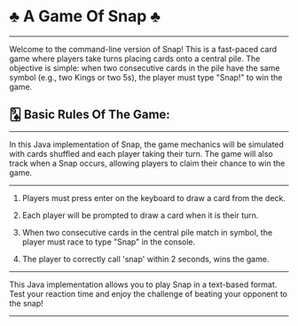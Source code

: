 # ♣️ A Game Of Snap ♣️

--- 

Welcome to the command-line version of Snap! This is a fast-paced card game where players take turns placing cards onto a central pile. The objective is simple: when two consecutive cards in the pile have the same symbol (e.g., two Kings or two 5s), the player must type "Snap!" to win the game.

## 🂩 Basic Rules Of The Game:

---

 In this Java implementation of Snap, the game mechanics will be simulated with cards shuffled and each player taking their turn. The game will also track when a Snap occurs, allowing players to claim their chance to win the game.

---

1. Players must press enter on the keyboard to draw a card from the deck.

2. Each player will be prompted to draw a card when it is their turn.

3. When two consecutive cards in the central pile match in symbol, the player must race to type "Snap" in the console.

4. The player to correctly call 'snap' within 2 seconds, wins the game.

---

This Java implementation allows you to play Snap in a text-based format. Test your reaction time and enjoy the challenge of beating your opponent to the snap!

---

